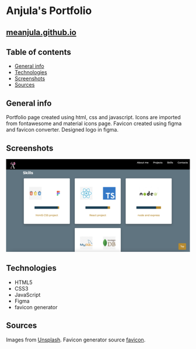 # Anjula's Portfolio

## [meanjula.github.io](https://meanjula.github.io/)

## Table of contents

- [General info](#general-info)
- [Technologies](#technologies)
- [Screenshots](#portfolio-screenshots)
- [Sources](#Sources)

## General info

Portfolio page created using html, css and javascript.
Icons are imported from fontawesome and material icons page.
Favicon created using figma and favicon converter.
Designed logo in figma.

## Screenshots

![portfolio screenshot1](images/portfolio.png)

## Technologies

- HTML5
- CSS3
- JavaScript
- Figma
- favicon generator

## Sources

Images from [Unsplash](https://unsplash.com/).
Favicon generator source [favicon](https://favicon.io/favicon-converter/).
